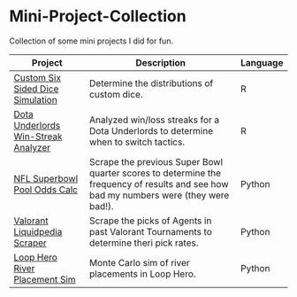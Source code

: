 # Mini-Project-Collection
Collection of some mini projects I did for fun.


| Project | Description | Language |
|---------|-------------|----------|
| [Custom Six Sided Dice Simulation](https://github.com/smlederer/Mini-Project-Collection/tree/master/Dice%20Simulator%20with%20Custom%20Dice) | Determine the distributions of custom dice. | R |
| [Dota Underlords Win-Streak Analyzer](https://github.com/smlederer/Mini-Project-Collection/tree/master/Dota%20Underlords%20Streak%20Analyzer) | Analyzed win/loss streaks for a Dota Underlords to determine when to switch tactics. | R |
| [NFL Superbowl Pool Odds Calc](https://github.com/smlederer/Mini-Project-Collection/tree/master/NFL%20Super%20Bowl%20Pool%20Odds%20Calc) | Scrape the previous Super Bowl quarter scores to determine the frequency of results and see how bad my numbers were (they were bad!). | Python |
| [Valorant Liquidpedia Scraper](https://github.com/smlederer/Mini-Project-Collection/tree/master/Liquidpedia%20Valorant%20Scraper) | Scrape the picks of Agents in past Valorant Tournaments to determine theri pick rates. | Python |
| [Loop Hero River Placement Sim](https://github.com/smlederer/Mini-Project-Collection/tree/master/Loop%20Hero%20River%20Placement%20Sim) | Monte Carlo sim of river placements in Loop Hero. | Python |

